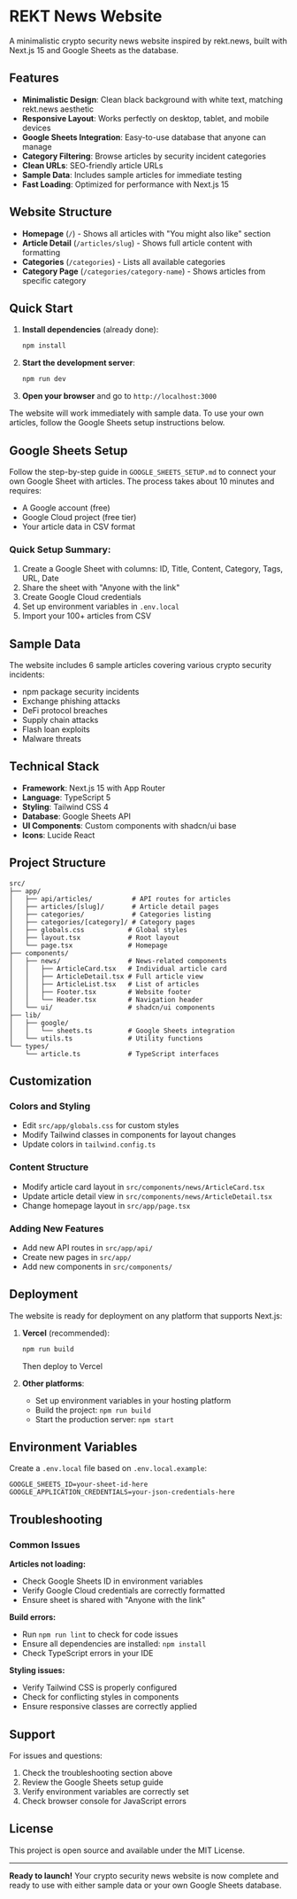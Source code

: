 # REKT News Website

A minimalistic crypto security news website inspired by rekt.news, built with Next.js 15 and Google Sheets as the database.

## Features

- **Minimalistic Design**: Clean black background with white text, matching rekt.news aesthetic
- **Responsive Layout**: Works perfectly on desktop, tablet, and mobile devices
- **Google Sheets Integration**: Easy-to-use database that anyone can manage
- **Category Filtering**: Browse articles by security incident categories
- **Clean URLs**: SEO-friendly article URLs
- **Sample Data**: Includes sample articles for immediate testing
- **Fast Loading**: Optimized for performance with Next.js 15

## Website Structure

- **Homepage** (`/`) - Shows all articles with "You might also like" section
- **Article Detail** (`/articles/slug`) - Shows full article content with formatting
- **Categories** (`/categories`) - Lists all available categories
- **Category Page** (`/categories/category-name`) - Shows articles from specific category

## Quick Start

1. **Install dependencies** (already done):
   ```bash
   npm install
   ```

2. **Start the development server**:
   ```bash
   npm run dev
   ```

3. **Open your browser** and go to `http://localhost:3000`

The website will work immediately with sample data. To use your own articles, follow the Google Sheets setup instructions below.

## Google Sheets Setup

Follow the step-by-step guide in `GOOGLE_SHEETS_SETUP.md` to connect your own Google Sheet with articles. The process takes about 10 minutes and requires:

- A Google account (free)
- Google Cloud project (free tier)
- Your article data in CSV format

### Quick Setup Summary:

1. Create a Google Sheet with columns: ID, Title, Content, Category, Tags, URL, Date
2. Share the sheet with "Anyone with the link"
3. Create Google Cloud credentials
4. Set up environment variables in `.env.local`
5. Import your 100+ articles from CSV

## Sample Data

The website includes 6 sample articles covering various crypto security incidents:
- npm package security incidents
- Exchange phishing attacks
- DeFi protocol breaches
- Supply chain attacks
- Flash loan exploits
- Malware threats

## Technical Stack

- **Framework**: Next.js 15 with App Router
- **Language**: TypeScript 5
- **Styling**: Tailwind CSS 4
- **Database**: Google Sheets API
- **UI Components**: Custom components with shadcn/ui base
- **Icons**: Lucide React

## Project Structure

```
src/
├── app/
│   ├── api/articles/          # API routes for articles
│   ├── articles/[slug]/       # Article detail pages
│   ├── categories/            # Categories listing
│   ├── categories/[category]/ # Category pages
│   ├── globals.css           # Global styles
│   ├── layout.tsx            # Root layout
│   └── page.tsx              # Homepage
├── components/
│   ├── news/                 # News-related components
│   │   ├── ArticleCard.tsx   # Individual article card
│   │   ├── ArticleDetail.tsx # Full article view
│   │   ├── ArticleList.tsx   # List of articles
│   │   ├── Footer.tsx        # Website footer
│   │   └── Header.tsx        # Navigation header
│   └── ui/                   # shadcn/ui components
├── lib/
│   ├── google/
│   │   └── sheets.ts         # Google Sheets integration
│   └── utils.ts              # Utility functions
└── types/
    └── article.ts            # TypeScript interfaces
```

## Customization

### Colors and Styling
- Edit `src/app/globals.css` for custom styles
- Modify Tailwind classes in components for layout changes
- Update colors in `tailwind.config.ts`

### Content Structure
- Modify article card layout in `src/components/news/ArticleCard.tsx`
- Update article detail view in `src/components/news/ArticleDetail.tsx`
- Change homepage layout in `src/app/page.tsx`

### Adding New Features
- Add new API routes in `src/app/api/`
- Create new pages in `src/app/`
- Add new components in `src/components/`

## Deployment

The website is ready for deployment on any platform that supports Next.js:

1. **Vercel** (recommended):
   ```bash
   npm run build
   ```
   Then deploy to Vercel

2. **Other platforms**:
   - Set up environment variables in your hosting platform
   - Build the project: `npm run build`
   - Start the production server: `npm start`

## Environment Variables

Create a `.env.local` file based on `.env.local.example`:

```env
GOOGLE_SHEETS_ID=your-sheet-id-here
GOOGLE_APPLICATION_CREDENTIALS=your-json-credentials-here
```

## Troubleshooting

### Common Issues

**Articles not loading:**
- Check Google Sheets ID in environment variables
- Verify Google Cloud credentials are correctly formatted
- Ensure sheet is shared with "Anyone with the link"

**Build errors:**
- Run `npm run lint` to check for code issues
- Ensure all dependencies are installed: `npm install`
- Check TypeScript errors in your IDE

**Styling issues:**
- Verify Tailwind CSS is properly configured
- Check for conflicting styles in components
- Ensure responsive classes are correctly applied

## Support

For issues and questions:
1. Check the troubleshooting section above
2. Review the Google Sheets setup guide
3. Verify environment variables are correctly set
4. Check browser console for JavaScript errors

## License

This project is open source and available under the MIT License.

---

**Ready to launch!** Your crypto security news website is now complete and ready to use with either sample data or your own Google Sheets database.